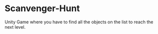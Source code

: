 # Scanvenger-Hunt
Unity Game where you have to find all the objects on the list to reach the next level.

